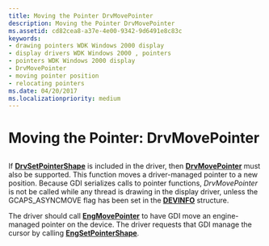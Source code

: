 ```yaml
---
title: Moving the Pointer DrvMovePointer
description: Moving the Pointer DrvMovePointer
ms.assetid: cd82cea8-a37e-4e00-9342-9d6491e8c83c
keywords:
- drawing pointers WDK Windows 2000 display
- display drivers WDK Windows 2000 , pointers
- pointers WDK Windows 2000 display
- DrvMovePointer
- moving pointer position
- relocating pointers
ms.date: 04/20/2017
ms.localizationpriority: medium
---
```


# Moving the Pointer: DrvMovePointer


## <span id="ddk_moving_the_pointer_drvmovepointer_gg"></span><span id="DDK_MOVING_THE_POINTER_DRVMOVEPOINTER_GG"></span>


If [**DrvSetPointerShape**](https://msdn.microsoft.com/library/windows/hardware/ff556289) is included in the driver, then [**DrvMovePointer**](https://msdn.microsoft.com/library/windows/hardware/ff556248) must also be supported. This function moves a driver-managed pointer to a new position. Because GDI serializes calls to pointer functions, *DrvMovePointer* is not be called while any thread is drawing in the display driver, unless the GCAPS\_ASYNCMOVE flag has been set in the [**DEVINFO**](https://msdn.microsoft.com/library/windows/hardware/ff552835) structure.

The driver should call [**EngMovePointer**](https://msdn.microsoft.com/library/windows/hardware/ff564977) to have GDI move an engine-managed pointer on the device. The driver requests that GDI manage the cursor by calling [**EngSetPointerShape**](https://msdn.microsoft.com/library/windows/hardware/ff565017).

 

 






